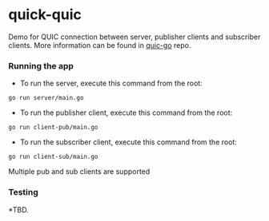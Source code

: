# quick-quic

Demo for QUIC connection between server, publisher clients and subscriber clients. More information can be found in [quic-go](https://github.com/quic-go/quic-go) repo.

### Running the app

- To run the server, execute this command from the root:

```
go run server/main.go
```

- To run the publisher client, execute this command from the root:
```
go run client-pub/main.go
```

- To run the subscriber client, execute this command from the root:
```
go run client-sub/main.go
```

Multiple pub and sub clients are supported

### Testing

*TBD.
